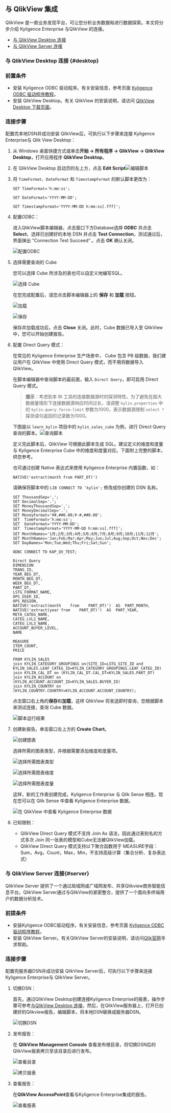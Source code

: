 ## 与 QlikView 集成

QlikView 是一款业务发现平台，可让您分析业务数据和进行数据探索。本文将分步介绍 Kyligence Enterprise 与QlikView 的连接。

* [与 QlikView Desktop 连接](#desktop)
* [与 QlikView Server 连接](#server)

### 与 QlikView Desktop 连接 {#desktop}

### **前置条件**

* 安装 Kyligence ODBC 驱动程序。有关安装信息，参考页面 [Kyligence ODBC 驱动程序教程](../../driver/odbc/README.md)。
* 安装 QlikView Desktop。有关 QlikView 的安装说明，请访问 [QlikView Desktop 下载页面](https://www.qlik.com/us/try-or-buy/download-qlikview)。

### 连接步骤

配置完本地DSN并成功安装 QlikView后，可执行以下步骤来连接 Kyligence Enterprise与 Qlik View Desktop：

1. 从 Windows 桌面快捷方式或单击**开始 -> 所有程序 -> QlikView -> QlikView Desktop**，打开应用程序 **QlikView Desktop**。

2. 在 QlikView Desktop 启动页的左上方，点击 **Edit Script**![编辑脚本](../../images/qlikview/edit.cn.png)

3. 将 `TimeFormat`、`DateFormat` 和 `TimestampFormat` 的默认脚本更改为：

   `SET TimeFormat='h:mm:ss';`

   `SET DateFormat='YYYY-MM-DD';`

   `SET TimestampFormat='YYYY-MM-DD h:mm:ss[.fff]';`

4. 配置ODBC：

   进入QlikView脚本编辑器，点击窗口下方Database选择 **ODBC** 并点击 **Select**，选择已创建好的本地 DSN 并点击 **Test Connection**，测试通过后，界面弹出 ”Connection Test Succeed“ 。点击 **OK** 确认关闭。

   ![配置ODBC](../../images/qlikview/odbc.cn.png)

5. 选择需要查询的 Cube

   您可以选择 Cube 所涉及的表也可以自定义地编写SQL。

   ![选择 Cube](../../images/qlikview/cube.cn.png)

   在您完成配置后，请您点击脚本编辑器上的 **保存** 和 **加载** 按钮。

   ![加载](../../images/qlikview/reload.cn.png)

   ![保存](../../images/qlikview/save.cn.png)

   保存并加载成功后，点击 **Close** 关闭。此时，Cube 数据已导入至 QlikView 中，您可以开始创建报告。

6. 配置 Direct Query 模式：

   在常见的 Kyligence Enterprise 生产场景中， Cube 包含 PB 级数据，我们建议用户在 QlikView 中使用 Direct Query 模式，而不用将数据导入 QlikView。

   在脚本编辑器中查询脚本的最前面，输入 `Direct Query`，即可启用 Direct Query 模式。 

   > **提示**：考虑到本 BI 工具的连接数据源时的探测特性，为了避免在超大数据量情形下连接数据源响应时间过长，请调整 `kylin.properties` 中的 `kylin.query.force-limit` 参数为1000，表示数据源限制 `select *` 探测语句返回的记录数为1000。

   下图是以 `learn_kylin` 项目中的 `kylin_sales_cube` 为例，进行 Direct Query 查询的脚本。![查询脚本](../../images/qlikview/query_script.cn.png)

   定义完此脚本后，QlikView 可根据此脚本生成 SQL。建议定义的维度和度量与 Kyligence Enterprise Cube 中的维度和度量对应。下面附上完整的脚本，供您参考。

   也可通过创建 Native 表达式来使用 Kyligence Enterprise 内置函数，如：

   `NATIVE('extract(month from PART_DT)')` 

   请确保将脚本中的 `LIB CONNECT TO 'kylin';` 修改成你创建的 DSN 名称。

   ```
   SET ThousandSep=',';
   SET DecimalSep='.';
   SET MoneyThousandSep=',';
   SET MoneyDecimalSep='.';
   SET MoneyFormat='¥#,##0.00;¥-#,##0.00';
   SET	TimeFormat='h:mm:ss';	
   SET	DateFormat='YYYY-MM-DD';	
   SET	TimestampFormat='YYYY-MM-DD	h:mm:ss[.fff]';	
   SET MonthNames='1月;2月;3月;4月;5月;6月;7月;8月;9月;10月;11月;12月';
   SET MonthNames='Jan;Feb;Mar;Apr;May;Jun;Jul;Aug;Sep;Oct;Nov;Dec';
   SET DayNames='Mon;Tue;Wed;Thu;Fri;Sat;Sun'; 
   
   ODBC CONNECT TO KAP_QV_TEST;
   
   Direct Query 
   DIMENSION			
   TRANS_ID,		
   YEAR_BEG_DT,		
   MONTH_BEG_DT,		
   WEEK_BEG_DT,		
   PART_DT,		
   LSTG_FORMAT_NAME,		
   OPS_USER_ID,		
   OPS_REGION,		
   NATIVE('extract(month	from	PART_DT)')	AS	PART_MONTH,			
   NATIVE('extract(year	from	PART_DT)')	AS	PART_YEAR,		
   META_CATEG_NAME,		
   CATEG_LVL2_NAME,		
   CATEG_LVL3_NAME,		
   ACCOUNT_BUYER_LEVEL,		
   NAME 
   
   MEASURE				
   ITEM_COUNT,				
   PRICE
   
   FROM KYLIN_SALES	 
   join KYLIN_CATEGORY_GROUPINGS on(SITE_ID=LSTG_SITE_ID and KYLIN_SALES.LEAF_CATEG_ID=KYLIN_CATEGORY_GROUPINGS.LEAF_CATEG_ID) 
   join KYLIN_CAL_DT on (KYLIN_CAL_DT.CAL_DT=KYLIN_SALES.PART_DT) 
   join KYLIN_ACCOUNT on (KYLIN_ACCOUNT.ACCOUNT_ID=KYLIN_SALES.BUYER_ID) 
   join KYLIN_COUNTRY on (KYLIN_COUNTRY.COUNTRY=KYLIN_ACCOUNT.ACCOUNT_COUNTRY);
   
   ```

   点击窗口右上角的**保存**和**加载**，这样 QlikView 将发送即时查询，您根据脚本来测试连接，查询 Cube 数据。

   ![脚本运行结果](../../images/qlikview/test.cn.png)

7. 创建新报告。单击窗口左上方的 **Create Chart**。

      ![创建图表](../../images/qlikview/chart.cn.png)

      选择所需的图表类型，并根据需要添加维度和度量项。

      ![选择所需图表类型](../../images/qlikview/chart_type.cn.png)

      ![选择所需图表维度](../../images/qlikview/dimension.cn.png)

      ![选择所需图表度量](../../images/qlikview/measure.cn.png)

      这样，新的工作表创建完成，Kyligence Enterprise 与 Qlik Sense 相连。现在您可以在 Qlik Sense 中查看 Kyligence Enterprise 数据。

      ![在 QlikView 中查看 Kyligence Enterprise 数据](../../images/qlikview/datasheet.cn.png)

8. 已知限制：

   * QlikView Direct Query 模式不支持 Join As 语法，因此通过表别名的方式多次 Join 同一张表的模型和Cube无法被QlikView加载。
   * QlikView Direct Query 模式支持以下聚合函数用于 MEASURE字段：Sum，Avg，Count，Max，Min，不支持高级计算（集合分析、复杂表达式）


### 与 QlikView Server 连接{#server}

QlikView Server 提供了一个通过局域网或广域网发布、共享Qlikview商务智能信息平台。QlikView Server通过与QlikView的紧密整合，提供了一个面向多终端用户的数据分析技术。

### 前提条件

* 安装Kyligence ODBC驱动程序。有关安装信息，参考页面 [Kyligence ODBC 驱动程序教程](../../driver/odbc/README.md)。
* 安装 QlikView Server。有关QlikView Server的安装说明，请访问[Qlik官网](https://www.qlik.com/us)寻求帮助。

### 连接步骤

配置完服务器DSN并成功安装 QlikView Server后，可执行以下步骤来连接 Kyligence Enterprise与 QlikView Server。

1. 切换DSN：

   首先，通过QlikView Desktop创建连接Kyligence Enterprise的报表，操作步骤可参考[与QlikView Desktop 连接](#desktop)，然后，在QlikView服务器上，打开已创建好的Qlikview报告，编辑脚本，将本地DSN替换成服务器DSN。

   ![切换DSN](../../images/qlikview/server_dsn.cn.png)

2. 发布报告：

   在 **QlikView Management Console** 查看发布根目录，将切换DSN后的QlikView报表拷贝至该目录后进行发布。

   ![查看目录](../../images/qlikview/get_path.cn.png)

   ![拷贝报表](../../images/qlikview/copy.cn.png)

3. 查看报告：

   在**QlikView AccessPoint**查看与Kyligence Enterprise集成的报告。

   ![查看报表](../../images/qlikview/server_datasheet.cn.png)